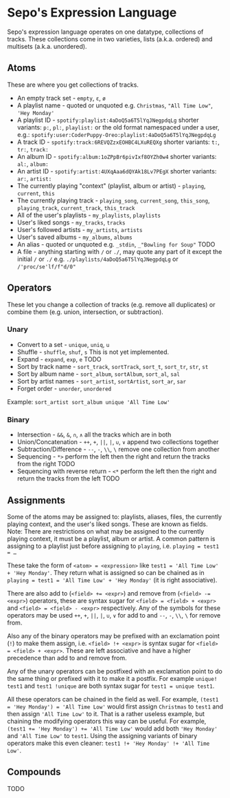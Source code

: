 # Sepo's Expression Language

Sepo's expression language operates on one datatype, collections of tracks. These collections come in two varieties, lists (a.k.a. ordered) and multisets (a.k.a. unordered).

## Atoms

These are where you get collections of tracks.

- An empty track set - `empty`, `ε`, `ø`
- A playlist name - quoted or unquoted
	e.g. `Christmas`, `"All Time Low"`, `'Hey Monday'`
- A playlist ID - `spotify:playlist:4aDoQ5a6T5lYqJNegpdqLg`
	shorter variants: `p:`, `pl:`, `playlist:`
	or the old format namespaced under a user, e.g.: `spotify:user:CoderPuppy-Oreo:playlist:4aDoQ5a6T5lYqJNegpdqLg`
- A track ID - `spotify:track:6REVQZzxEOHBC4LXuREQXg`
	shorter variants: `t:`, `tr:`, `track:`
- An album ID - `spotify:album:1oZPpBr6pivIxf8OYZh0w4`
	shorter variants: `al:`, `album:`
- An artist ID - `spotify:artist:4UXqAaa6dQYAk18Lv7PEgX`
	shorter variants: `ar:`, `artist:`
- The currently playing "context" (playlist, album or artist) - `playing`, `current`, `this`
- The currently playing track - `playing_song`, `current_song`, `this_song`, `playing_track`, `current_track`, `this_track`
- All of the user's playlists - `my_playlists`, `playlists`
- User's liked songs - `my_tracks`, `tracks`
- User's followed artists - `my_artists`, `artists`
- User's saved albums - `my_albums`, `albums`
- An alias - quoted or unquoted
	e.g. `_stdin`, `_"Bowling for Soup"`
	TODO
- A file - anything starting with `/` or `./`, may quote any part of it except the initial `/` or `./`
	e.g. `./playlists/4aDoQ5a6T5lYqJNegpdqLg` or `/'proc/se'lf/f"d/0"`

## Operators

These let you change a collection of tracks (e.g. remove all duplicates) or combine them (e.g. union, intersection, or subtraction).

### Unary

- Convert to a set - `unique`, `uniq`, `u`
- Shuffle - `shuffle`, `shuf`, `s`
	This is not yet implemented.
- Expand - `expand`, `exp`, `e`
	TODO
- Sort by track name - `sort_track`, `sortTrack`, `sort_t`, `sort_tr`, `str`, `st`
- Sort by album name - `sort_album`, `sortAlbum`, `sort_al`, `sal`
- Sort by artist names - `sort_artist`, `sortArtist`, `sort_ar`, `sar`
- Forget order - `unorder`, `unordered`

Example: `sort_artist sort_album unique 'All Time Low'`

### Binary

- Intersection - `&&`, `&`, `∩`, `∧`
	all the tracks which are in both
- Union/Concatenation - `++`, `+`, `||`, `|`, `∪`, `∨`
	append two collections together
- Subtraction/Difference - `--`, `-`, `\\`, `\`
	remove one collection from another
- Sequencing - `*>`
	perform the left then the right and return the tracks from the right
	TODO
- Sequencing with reverse return - `<*`
	perform the left then the right and return the tracks from the left
	TODO

## Assignments

Some of the atoms may be assigned to: playlists, aliases, files, the currently playing context, and the user's liked songs. These are known as fields.
Note: There are restrictions on what may be assigned to the currently playing context, it must be a playlist, album or artist. A common pattern is assigning to a playlist just before assigning to `playing`, i.e. `playing = test1 = …`

These take the form of `<atom> = <expression>` like `test1 = 'All Time Low' + 'Hey Monday'`. They return what is assigned so can be chained as in `playing = test1 = 'All Time Low' + 'Hey Monday'` (it is right associative).

There are also add to (`<field> += <expr>`) and remove from (`<field> -= <expr>`) operators, these are syntax sugar for `<field> = <field> + <expr>` and `<field> = <field> - <expr>` respectively. Any of the symbols for these operators may be used `++`, `+`, `||`, `|`, `∪`, `∨` for add to and `--`, `-`, `\\`, `\` for remove from.

Also any of the binary operators may be prefixed with an exclamation point (`!`) to make them assign, i.e. `<field> !+ <expr>` is syntax sugar for `<field> = <field> + <expr>`. These are left associative and have a higher precedence than add to and remove from.

Any of the unary operators can be postfixed with an exclamation point to do the same thing or prefixed with it to make it a postfix. For example `unique! test1` and `test1 !unique` are both syntax sugar for `test1 = unique test1`.

All these operators can be chained in the field as well. For example, `(test1 = 'Hey Monday') = 'All Time Low'` would first assign `Christmas` to `test1` and then assign `'All Time Low'` to it. That is a rather useless example, but chaining the modifying operators this way can be useful. For example, `(test1 += 'Hey Monday') += 'All Time Low'` would add both `'Hey Monday'` and `'All Time Low'` to `test1`. Using the assigning variants of binary operators make this even cleaner: `test1 !+ 'Hey Monday' !+ 'All Time Low'`.

## Compounds

TODO
